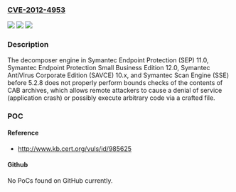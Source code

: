 ### [CVE-2012-4953](https://cve.mitre.org/cgi-bin/cvename.cgi?name=CVE-2012-4953)
![](https://img.shields.io/static/v1?label=Product&message=n%2Fa&color=blue)
![](https://img.shields.io/static/v1?label=Version&message=n%2Fa&color=blue)
![](https://img.shields.io/static/v1?label=Vulnerability&message=n%2Fa&color=brighgreen)

### Description

The decomposer engine in Symantec Endpoint Protection (SEP) 11.0, Symantec Endpoint Protection Small Business Edition 12.0, Symantec AntiVirus Corporate Edition (SAVCE) 10.x, and Symantec Scan Engine (SSE) before 5.2.8 does not properly perform bounds checks of the contents of CAB archives, which allows remote attackers to cause a denial of service (application crash) or possibly execute arbitrary code via a crafted file.

### POC

#### Reference
- http://www.kb.cert.org/vuls/id/985625

#### Github
No PoCs found on GitHub currently.

